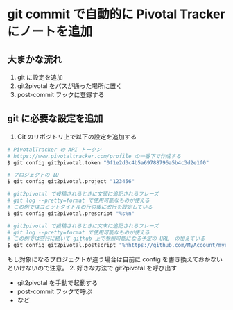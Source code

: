 git commit で自動的に Pivotal Tracker にノートを追加
==============================================

大まかな流れ
----------

1. git に設定を追加
2. git2pivotal をパスが通った場所に置く
3. post-commit フックに登録する

git に必要な設定を追加
------------------

1. Git のリポジトリ上で以下の設定を追加する
```sh
# PivotalTracker の API トークン
# https://www.pivotaltracker.com/profile の一番下で作成する
$ git config git2pivotal.token "0f1e2d3c4b5a69788796a5b4c3d2e1f0"
```
```sh
# プロジェクトの ID
$ git config git2pivotal.project "123456"
```
```sh
# git2pivotal で投稿されるときに文頭に追記されるフレーズ
# git log --pretty=format で使用可能なものが使える
# この例ではコミットタイトルの行の後に改行を設定している
$ git config git2pivotal.prescript "%s%n"
```
```sh
# git2pivotal で投稿されるときに文末に追記されるフレーズ
# git log --pretty=format で使用可能なものが使える
# この例では空行に続いて github 上で参照可能になる予定の URL　の加えている
$ git config git2pivotal.postscript "%nhttps://github.com/MyAccount/myrepos/commit/%H"
```
もし対象になるプロジェクトが違う場合は自前に config を書き換えておかないといけないので注意。
2. 好きな方法で git2pivotal を呼び出す
  * git2pivotal を手動で起動する
  * post-commit フックで呼ぶ
  * など
